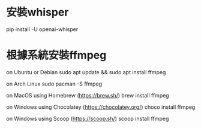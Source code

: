﻿# 安裝whisper
pip install -U openai-whisper


# 根據系統安裝ffmpeg
on Ubuntu or Debian
sudo apt update && sudo apt install ffmpeg

on Arch Linux
sudo pacman -S ffmpeg

on MacOS using Homebrew (https://brew.sh/)
brew install ffmpeg

on Windows using Chocolatey (https://chocolatey.org/)
choco install ffmpeg

on Windows using Scoop (https://scoop.sh/)
scoop install ffmpeg